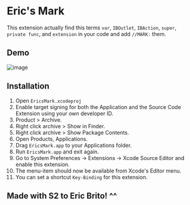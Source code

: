 Eric's Mark
===========================

This extension actually find this terms ``var``, ``IBOutlet``, ``IBAction``, ``super``, ``private func``, and ``extension`` in your code and add ``//MARK:`` them.

Demo
----
![image](https://raw.githubusercontent.com/richardfrk/EricsMark/master/Demo/EricsMarkDemo.gif)


Installation
------------

1. Open ``EricsMark.xcodeproj``
2. Enable target signing for both the Application and the Source Code Extension using your own developer ID.
3. Product > Archive.
4. Right click archive > Show in Finder.
5. Right click archive > Show Package Contents.
6. Open Products, Applications.
7. Drag ``EricsMark.app`` to your Applications folder.
8. Run ``EricsMark.app`` and exit again.
9. Go to System Preferences -> Extensions -> Xcode Source Editor and enable this extension.
10. The menu-item should now be available from Xcode's Editor menu.
11. You can set a shortcut ``Key-Binding`` for this extension.

Made with S2 to Eric Brito! ^^
------------------------------
